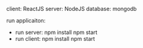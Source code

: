 client: ReactJS
server: NodeJS
database: mongodb

run applicaiton:
 - run server: npm install
	       npm start	
 - run client: npm install
	       npm start
	
